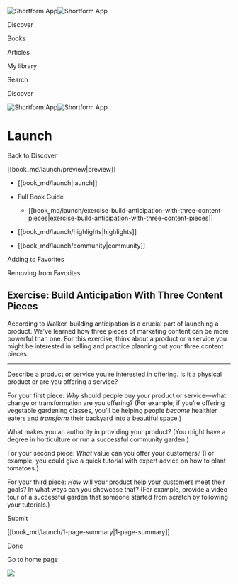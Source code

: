 ![Shortform App](/img/logo.36a2399e.svg)![Shortform App](/img/logo-dark.70c1b072.svg)

Discover

Books

Articles

My library

Search

Discover

![Shortform App](/img/logo.36a2399e.svg)![Shortform App](/img/logo-dark.70c1b072.svg)

# Launch

Back to Discover

[[book_md/launch/preview|preview]]

  * [[book_md/launch|launch]]
  * Full Book Guide

    * [[book_md/launch/exercise-build-anticipation-with-three-content-pieces|exercise-build-anticipation-with-three-content-pieces]]
  * [[book_md/launch/highlights|highlights]]
  * [[book_md/launch/community|community]]



Adding to Favorites 

Removing from Favorites 

## Exercise: Build Anticipation With Three Content Pieces

According to Walker, building anticipation is a crucial part of launching a product. We’ve learned how three pieces of marketing content can be more powerful than one. For this exercise, think about a product or a service you might be interested in selling and practice planning out your three content pieces.

* * *

Describe a product or service you’re interested in offering. Is it a physical product or are you offering a service?

For your first piece: _Why_ should people buy your product or service—what change or transformation are you offering? (For example, if you’re offering vegetable gardening classes, you’ll be helping people _become_ healthier eaters and _transform_ their backyard into a beautiful space.)

What makes you an authority in providing your product? (You might have a degree in horticulture or run a successful community garden.)

For your second piece: _What_ value can you offer your customers? (For example, you could give a quick tutorial with expert advice on how to plant tomatoes.)

For your third piece: _How_ will your product help your customers meet their goals? In what ways can you showcase that? (For example, provide a video tour of a successful garden that someone started from scratch by following your tutorials.)

Submit 

[[book_md/launch/1-page-summary|1-page-summary]]

Done

Go to home page 

![](https://bat.bing.com/action/0?ti=56018282&Ver=2&mid=63d1f48b-7ce4-42c2-bd49-d53fee65154d&sid=49fff5b0636c11eeb9c611038afc8668&vid=4a005010636c11ee80c703d4c4a7acd5&vids=0&msclkid=N&pi=0&lg=en-US&sw=800&sh=600&sc=24&nwd=1&tl=Shortform%20%7C%20Launch&p=https%3A%2F%2Fwww.shortform.com%2Fapp%2Fbook%2Flaunch%2Fexercise-build-anticipation-with-three-content-pieces&r=&lt=422&evt=pageLoad&sv=1&rn=231645)
